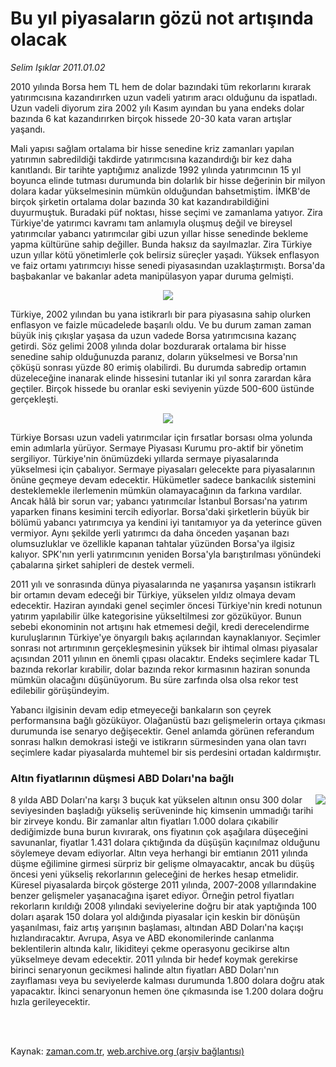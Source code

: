 # Bu yıl piyasaların gözü not artışında olacak

*Selim Işıklar 2011.01.02*

<td class="columnist-detail">
<p>2010 yılında Borsa hem TL hem de dolar bazındaki tüm rekorlarını kırarak yatırımcısına kazandırırken uzun vadeli yatırım aracı olduğunu da ispatladı. Uzun vadeli diyorum zira 2002 yılı Kasım ayından bu yana endeks dolar bazında 6 kat kazandırırken birçok hissede 20-30 kata varan artışlar yaşandı.</p>
<p>
<div id="haberMetinDiv">
<p>Mali yapısı sağlam ortalama bir hisse senedine kriz zamanları yapılan yatırımın sabredildiği takdirde yatırımcısına kazandırdığı bir kez daha kanıtlandı. Bir tarihte yaptığımız analizde 1992 yılında yatırımcının 15 yıl boyunca elinde tutması durumunda bin dolarlık bir hisse değerinin bir milyon dolara kadar yükselmesinin mümkün olduğundan bahsetmiştim. İMKB'de birçok şirketin ortalama dolar bazında 30 kat kazandırabildiğini duyurmuştuk. Buradaki püf noktası, hisse seçimi ve zamanlama yatıyor. Zira Türkiye'de yatırımcı kavramı tam anlamıyla oluşmuş değil ve bireysel yatırımcılar yabancı yatırımcılar gibi uzun yıllar hisse senedinde bekleme yapma kültürüne sahip değiller. Bunda haksız da sayılmazlar. Zira Türkiye uzun yıllar kötü yönetimlerle çok belirsiz süreçler yaşadı. Yüksek enflasyon ve faiz ortamı yatırımcıyı hisse senedi piyasasından uzaklaştırmıştı. Borsa'da başbakanlar ve bakanlar adeta manipülasyon yapar duruma gelmişti.
<p>
<p align="center"><img border="0" src="http://web.archive.org/web/20120412150037im_/http://medya.zaman.com.tr/2011/01/02/selim-2.jpg"/>
<p> Türkiye, 2002 yılından bu yana istikrarlı bir para piyasasına sahip olurken enflasyon ve faizle mücadelede başarılı oldu. Ve bu durum zaman zaman büyük iniş çıkışlar yaşasa da uzun vadede Borsa yatırımcısına kazanç getirdi. Söz gelimi 2008 yılında dolar bozdurarak ortalama bir hisse senedine sahip olduğunuzda paranız, doların yükselmesi ve Borsa'nın çöküşü sonrası yüzde 80 erimiş olabilirdi. Bu durumda sabredip ortamın düzeleceğine inanarak elinde hissesini tutanlar iki yıl sonra zarardan kâra geçtiler. Birçok hissede bu oranlar eski seviyenin yüzde 500-600 üstünde gerçekleşti.
<p>
<p align="center"><img border="0" src="http://web.archive.org/web/20120412150037im_/http://medya.zaman.com.tr/2011/01/02/selim3.png"/>
<p> Türkiye Borsası uzun vadeli yatırımcılar için fırsatlar borsası olma yolunda emin adımlarla yürüyor. Sermaye Piyasası Kurumu pro-aktif bir yönetim sergiliyor. Türkiye'nin önümüzdeki yıllarda sermaye piyasalarında yükselmesi için çabalıyor. Sermaye piyasaları gelecekte para piyasalarının önüne geçmeye devam edecektir. Hükümetler sadece bankacılık sistemini desteklemekle ilerlemenin mümkün olamayacağının da farkına vardılar. Ancak hâlâ bir sorun var; yabancı yatırımcılar İstanbul Borsası'na yatırım yaparken finans kesimini tercih ediyorlar. Borsa'daki şirketlerin büyük bir bölümü yabancı yatırımcıya ya kendini iyi tanıtamıyor ya da yeterince güven vermiyor. Aynı şekilde yerli yatırımcı da daha önceden yaşanan bazı olumsuzluklar ve özellikle kapanan tahtalar yüzünden Borsa'ya ilgisiz kalıyor. SPK'nın yerli yatırımcının yeniden Borsa'yla barıştırılması yönündeki çabalarına şirket sahipleri de destek vermeli.
<p> 2011 yılı ve sonrasında dünya piyasalarında ne yaşanırsa yaşansın istikrarlı bir ortamın devam edeceği bir Türkiye, yükselen yıldız olmaya devam edecektir. Haziran ayındaki genel seçimler öncesi Türkiye'nin kredi notunun yatırım yapılabilir ülke kategorisine yükseltilmesi zor gözüküyor. Bunun sebebi ekonominin not artışını hak etmemesi değil, kredi derecelendirme kuruluşlarının Türkiye'ye önyargılı bakış açılarından kaynaklanıyor. Seçimler sonrası not artırımının gerçekleşmesinin yüksek bir ihtimal olması piyasalar açısından 2011 yılının en önemli çıpası olacaktır. Endeks seçimlere kadar TL bazında rekorlar kırabilir, dolar bazında rekor kırmasının haziran sonunda mümkün olacağını düşünüyorum. Bu süre zarfında olsa olsa rekor test edilebilir görüşündeyim.
<p> Yabancı ilgisinin devam edip etmeyeceği bankaların son çeyrek performansına bağlı gözüküyor. Olağanüstü bazı gelişmelerin ortaya çıkması durumunda ise senaryo değişecektir. Genel anlamda görünen referandum sonrası halkın demokrasi isteği ve istikrarın sürmesinden yana olan tavrı seçimlere kadar piyasalarda muhtemel bir sis perdesini ortadan kaldırmıştır.
<p>
<p>
<h3>Altın fiyatlarının düşmesi ABD Doları'na bağlı</h3>
<p><img align="right" border="0" src="http://web.archive.org/web/20120412150037im_/http://medya.zaman.com.tr/2011/01/02/selim-1.jpg"/>
<p>8 yılda ABD Doları'na karşı 3 buçuk kat yükselen altının onsu 300 dolar seviyesinden başladığı yükseliş serüveninde hiç kimsenin ummadığı tarihi bir zirveye kondu. Bir zamanlar altın fiyatları 1.000 dolara çıkabilir dediğimizde buna burun kıvırarak, ons fiyatının çok aşağılara düşeceğini savunanlar, fiyatlar 1.431 dolara çıktığında da düşüşün kaçınılmaz olduğunu söylemeye devam ediyorlar. Altın veya herhangi bir emtianın 2011 yılında düşme eğilimine girmesi sürpriz bir gelişme olmayacaktır, ancak bu düşüş öncesi yeni yükseliş rekorlarının geleceğini de herkes hesap etmelidir. Küresel piyasalarda birçok gösterge 2011 yılında, 2007-2008 yıllarındakine benzer gelişmeler yaşanacağına işaret ediyor. Örneğin petrol fiyatları rekorların kırıldığı 2008 yılındaki seviyelerine doğru bir atak yaptığında 100 doları aşarak 150 dolara yol aldığında piyasalar için keskin bir dönüşün yaşanılması, faiz artış yarışının başlaması, altından ABD Doları'na kaçışı hızlandıracaktır. Avrupa, Asya ve ABD ekonomilerinde canlanma beklentilerin altında kalır, likiditeyi çekme operasyonu gecikirse altın yükselmeye devam edecektir. 2011 yılında bir hedef koymak gerekirse birinci senaryonun gecikmesi halinde altın fiyatları ABD Doları'nın zayıflaması veya bu seviyelerde kalması durumunda 1.800 dolara doğru atak yapacaktır. İkinci senaryonun hemen öne çıkmasında ise 1.200 dolara doğru hızla gerileyecektir.</p></p></p></p></p></p></p></p></p></p></p></p></p></div>
</p>


<p><br>
		 </br></p></td>

Kaynak: [zaman.com.tr](http://zaman.com.tr/yazar.do?yazino=1073143), [web.archive.org (arşiv bağlantısı)](http://web.archive.org/web/20120412150037/http://www.zaman.com.tr/yazar.do?yazino=1073143)
